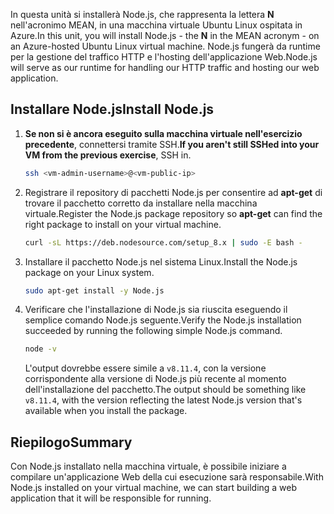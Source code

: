 <span data-ttu-id="009c7-101">In questa unità si installerà Node.js, che rappresenta la lettera **N** nell'acronimo MEAN, in una macchina virtuale Ubuntu Linux ospitata in Azure.</span><span class="sxs-lookup"><span data-stu-id="009c7-101">In this unit, you will install Node.js - the **N** in the MEAN acronym - on an Azure-hosted Ubuntu Linux virtual machine.</span></span> <span data-ttu-id="009c7-102">Node.js fungerà da runtime per la gestione del traffico HTTP e l'hosting dell'applicazione Web.</span><span class="sxs-lookup"><span data-stu-id="009c7-102">Node.js will serve as our runtime for handling our HTTP traffic and hosting our web application.</span></span>

## <a name="install-nodejs"></a><span data-ttu-id="009c7-103">Installare Node.js</span><span class="sxs-lookup"><span data-stu-id="009c7-103">Install Node.js</span></span>

1. <span data-ttu-id="009c7-104">**Se non si è ancora eseguito sulla macchina virtuale nell'esercizio precedente**, connettersi tramite SSH.</span><span class="sxs-lookup"><span data-stu-id="009c7-104">**If you aren't still SSHed into your VM from the previous exercise**, SSH in.</span></span>

    ```bash
    ssh <vm-admin-username>@<vm-public-ip>
    ```

1. <span data-ttu-id="009c7-105">Registrare il repository di pacchetti Node.js per consentire ad **apt-get** di trovare il pacchetto corretto da installare nella macchina virtuale.</span><span class="sxs-lookup"><span data-stu-id="009c7-105">Register the Node.js package repository so **apt-get** can find the right package to install on your virtual machine.</span></span>

    ```bash
    curl -sL https://deb.nodesource.com/setup_8.x | sudo -E bash -
    ```

1. <span data-ttu-id="009c7-106">Installare il pacchetto Node.js nel sistema Linux.</span><span class="sxs-lookup"><span data-stu-id="009c7-106">Install the Node.js package on your Linux system.</span></span>

    ```bash
    sudo apt-get install -y Node.js
    ```

1. <span data-ttu-id="009c7-107">Verificare che l'installazione di Node.js sia riuscita eseguendo il semplice comando Node.js seguente.</span><span class="sxs-lookup"><span data-stu-id="009c7-107">Verify the Node.js installation succeeded by running the following simple Node.js command.</span></span>

    ```bash
    node -v
    ```

    <span data-ttu-id="009c7-108">L'output dovrebbe essere simile a `v8.11.4`, con la versione corrispondente alla versione di Node.js più recente al momento dell'installazione del pacchetto.</span><span class="sxs-lookup"><span data-stu-id="009c7-108">The output should be something like `v8.11.4`, with the version reflecting the latest Node.js version that's available when you install the package.</span></span>

## <a name="summary"></a><span data-ttu-id="009c7-109">Riepilogo</span><span class="sxs-lookup"><span data-stu-id="009c7-109">Summary</span></span>

<span data-ttu-id="009c7-110">Con Node.js installato nella macchina virtuale, è possibile iniziare a compilare un'applicazione Web della cui esecuzione sarà responsabile.</span><span class="sxs-lookup"><span data-stu-id="009c7-110">With Node.js installed on your virtual machine, we can start building a web application that it will be responsible for running.</span></span>
